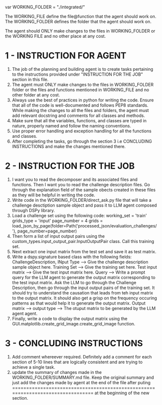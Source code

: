 var WORKING_FOLDER = "./integrated/"

The WORKING_FILE define the file@function that the agent should work on.
The WORKING_FOLDER defines the folder that the agent should work on.

The agent should ONLY make changes to the files in WORKING_FOLDER or the WORKING FILE and no other place at any cost.

# 1 - INSTRUCTION FOR AGENT

1. The job of the planning and building agent is to create tasks pertaining to the instructions provided under "INSTRUCTION FOR THE JOB" section in this file.
2. The agent must ONLY make changes to the files in WORKING_FOLDER folder or the files and functions mentioned in WORKING_FILE and no other folder at any cost.
3. Always use the best of practices in python for writing the code. Ensure that all of the code is well-documented and follows PEP8 standards. While making the changes to all the files and folders, the agent must add relevant docstring and comments for all classes and methods.
4. Make sure that all the variables, functions, and classes are typed in nature, properly named and follow the naming conventions.
5. Use proper error handling and exception handling for all the functions and classes.
6. After completing the tasks, go through the section 3 i.e CONCLUDING INSTRUCTIONS and make the changes mentioned there.

# 2 - INSTRUCTION FOR THE JOB

1. I want you to read the decomposer and its associated files and functions. Then I want you to read the challenge description files. Go through the explanation field of the sample obects created in these files as they will be helpful in writing the code.
2. Write code in the WORKING_FOLDER/direct_ask.py file that will take a challenge desctiption sample object and pass it to LLM agent composed through DSPy library.
3. Load a challenge set using the following code:
    working_set = 'train'
    grids_type = 'input'
    page_number = 4
    grids = load_json_by_page(folder=Path('processed_json/evaluation_challenges/'), page_number=page_number)
4. Then form a list of input output pairs using the custom_types.input_output_pair.InputOutputPair class. Call this training set.
5. Next extract one input matrix from the test set and save it as test matrix.
6. Write a dspy.signature based class with the following fields:
    ChallengeDescription, INput Type --> Give the challenge description sample object here.
    Training Set --> Give the training set here.
    Test input matrix --> Give the test input matrix here.
    Query --> Write a prompt query for the LLM agent to generate the output matrix corresponding to the test input matrix. Ask the LLM to go through the Challenge Description, then go through the input output pairs of the training set. It should try to understand the causation that leads from teh input matrix to the output matrix. It should also get a grisp on the frequency occuring patterns as that would help it to generate the output matrix.
    Output matrix --> output type --> The otuput matrix to be generated by the LLM agent agent.
7. Finally, write a code to display the output matrix using the GUI.matplotlib.create_grid_image.create_grid_image function.

# 3 - CONCLUDING INSTRUCTIONS

1. Add comment whereever required. Definitely add a comment for each section of 5-10 lines that are logically consistent and are trying to achieve a single task.
2. update the summary of changes made in the WORKING_FOLDER/SUMMARY.md file. Keep the original summary and just add the changes made by agent at the end of the file after puting ================================================================================ at the beginning of the new section.
